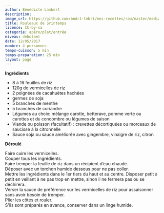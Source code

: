 ```yaml
---
author: Bénédicte Lambert
description: 
image_url: https://github.com/bndct-lmbrt/mes-recettes/raw/master/medias/rouleaux-printemps.jpg
title: Rouleaux de printemps
licence: CC-by-sa
categorie: apéro/plat/entrée
niveau: débutant
date: 12/05/2017
nombre: 4 personnes
temps-cuisson: 5 min
temps-preparation: 25 min
layout: page
---
```



**Ingrédients**  

* 8 à 16 feuilles de riz
* 120g de vermicelles de riz
* 2 poignées de cacahuètes hachées
* germes de soja
* 5 branches de menthe
* 5 branches de coriandre
* Légumes au choix: mélange carotte, betterave, pomme verte
ou carottes et du concombre
ou légumes de saison
* Viande ou poisson (facultatif) :
crevettes décortiquées ou morceaux de saucisse à la citronnelle
* Sauce soja ou sauce améliorée avec gingembre, vinaigre de riz, citron

**Déroulé**  

Faire cuire les vermicelles.  
Couper tous les ingrédients.  
Faire tremper la feuille de riz dans un récipient d’eau chaude.  
Déposer avec un torchon humide dessous pour ne pas coller.  
Mettre les ingrédients dans le 1er tiers du haut et au centre.    Disposer petit à petit en veillant à ne pas trop en mettre, sinon il ne fermera pas ou se déchirera.  
Verser la sauce de préférence sur les vermicelles de riz pour assaisonner sans avoir besoin de tremper.  
Plier les côtés et rouler.  
S'ils sont préparés en avance, conserver dans un linge humide.  
